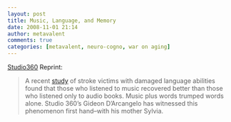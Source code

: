```yaml
---
layout: post
title: Music, Language, and Memory
date: 2008-11-01 21:14
author: metavalent
comments: true
categories: [metavalent, neuro-cogno, war on aging]
---
```

<a href="http://studio360.org/episodes/2008/10/31">Studio360</a> Reprint:<blockquote>A recent <a href="http://brain.oxfordjournals.org/cgi/reprint/awn013v1">study</a> of stroke victims with damaged language abilities found that those who listened to music recovered better than those who listened only to audio books. Music plus words trumped words alone. Studio 360’s Gideon D’Arcangelo has witnessed this phenomenon first hand–with his mother Sylvia.</blockquote>
<div class="youtube-video"></div>
